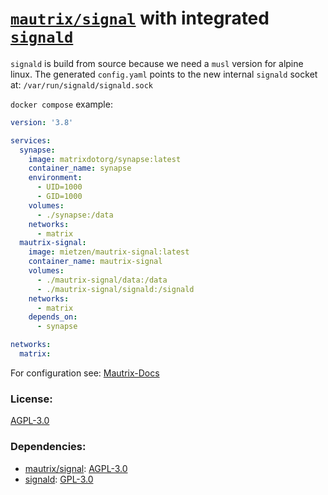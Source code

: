 # [`mautrix/signal`](https://mau.dev/mautrix/signal/) with integrated [`signald`](https://gitlab.com/signald/signald)

`signald` is build from source because we need a `musl` version for alpine linux.
The generated `config.yaml` points to the new internal `signald` socket at: `/var/run/signald/signald.sock`

`docker compose` example:

```yaml
version: '3.8'

services:
  synapse:
    image: matrixdotorg/synapse:latest
    container_name: synapse
    environment:
      - UID=1000
      - GID=1000
    volumes:
      - ./synapse:/data
    networks:
      - matrix
  mautrix-signal:
    image: mietzen/mautrix-signal:latest
    container_name: mautrix-signal
    volumes:
      - ./mautrix-signal/data:/data
      - ./mautrix-signal/signald:/signald
    networks:
      - matrix
    depends_on: 
      - synapse

networks:
  matrix:
```
For configuration see: [Mautrix-Docs](https://docs.mau.fi/bridges/python/signal/docker-setup.html)

### License:
[AGPL-3.0](LICENSE)

### Dependencies:
- [mautrix/signal](https://mau.dev/mautrix/signal/): [AGPL-3.0](https://mau.dev/mautrix/signal/-/blob/master/LICENSE)
- [signald](https://gitlab.com/signald/signald): [GPL-3.0](https://gitlab.com/signald/signald/-/blob/main/LICENSE?ref_type=heads)
